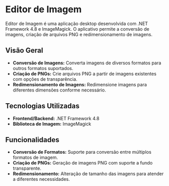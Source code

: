 # Editor de Imagem

Editor de Imagem é uma aplicação desktop desenvolvida com .NET Framework 4.8 e ImageMagick. O aplicativo permite a conversão de imagens, criação de arquivos PNG e redimensionamento de imagens.

## Visão Geral

- **Conversão de Imagens:** Converta imagens de diversos formatos para outros formatos suportados.
- **Criação de PNGs:** Crie arquivos PNG a partir de imagens existentes com opções de transparência.
- **Redimensionamento de Imagens:** Redimensione imagens para diferentes dimensões conforme necessário.

## Tecnologias Utilizadas

- **Frontend/Backend:** .NET Framework 4.8
- **Biblioteca de Imagem:** ImageMagick

## Funcionalidades

- **Conversão de Formatos:** Suporte para conversão entre múltiplos formatos de imagem.
- **Criação de PNGs:** Geração de imagens PNG com suporte a fundo transparente.
- **Redimensionamento:** Alteração de tamanho das imagens para atender a diferentes necessidades.

